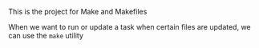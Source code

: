 This is the project for Make and Makefiles

When we want to run or update a task when certain files are updated, we can use the `make` utility 
